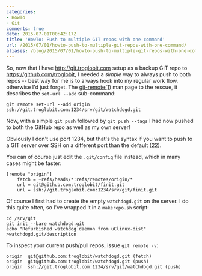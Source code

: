 ```yaml
---
categories:
- HowTo
- Git
comments: true
date: 2015-07-01T00:42:17Z
title: 'HowTo: Push to multiple GIT repos with one command'
url: /2015/07/01/howto-push-to-multiple-git-repos-with-one-command/
aliases: /blog/2015/07/01/howto-push-to-multiple-git-repos-with-one-command/
---
```


So, now that I have http://git.troglobit.com setup as a backup GIT repo
to https://github.com/troglobit, I needed a *simple* way to always push
to both repos -- best way for me is to always hook into my regular work
flow, otherwise I'd just forget.  The [git-remote(1)](1) man page to the
rescue, it describes the `set-url --add` sub-command:

    git remote set-url --add origin ssh://git.troglobit.com:1234/srv/git/watchdogd.git

Now, with a simple `git push` followed by `git push --tags` I had now
pushed to both the GitHub repo as well as my own server!

<!--more-->

Obviously I don't use port 1234, but that's the syntax if you want to
push to a GIT server over SSH on a different port than the default (22).

You can of course just edit the `.git/config` file instead, which in
many cases might be faster:

    [remote "origin"]
        fetch = +refs/heads/*:refs/remotes/origin/*
        url = git@github.com:troglobit/finit.git
        url = ssh://git.troglobit.com:1234/srv/git/finit.git

Of course I first had to create the empty `watchdogd.git` on the server.
I do this quite often, so I've wrapped it in a `makerepo.sh` script:

    cd /srv/git
    git init --bare watchdogd.git
    echo "Refurbished watchdog daemon from uClinux-dist" >watchdogd.git/description

To inspect your current push/pull repos, issue `git remote -v`:

    origin	git@github.com:troglobit/watchdogd.git (fetch)
    origin	git@github.com:troglobit/watchdogd.git (push)
    origin	ssh://git.troglobit.com:1234/srv/git/watchdogd.git (push)

[1]: http://git-scm.com/docs/git-remote
